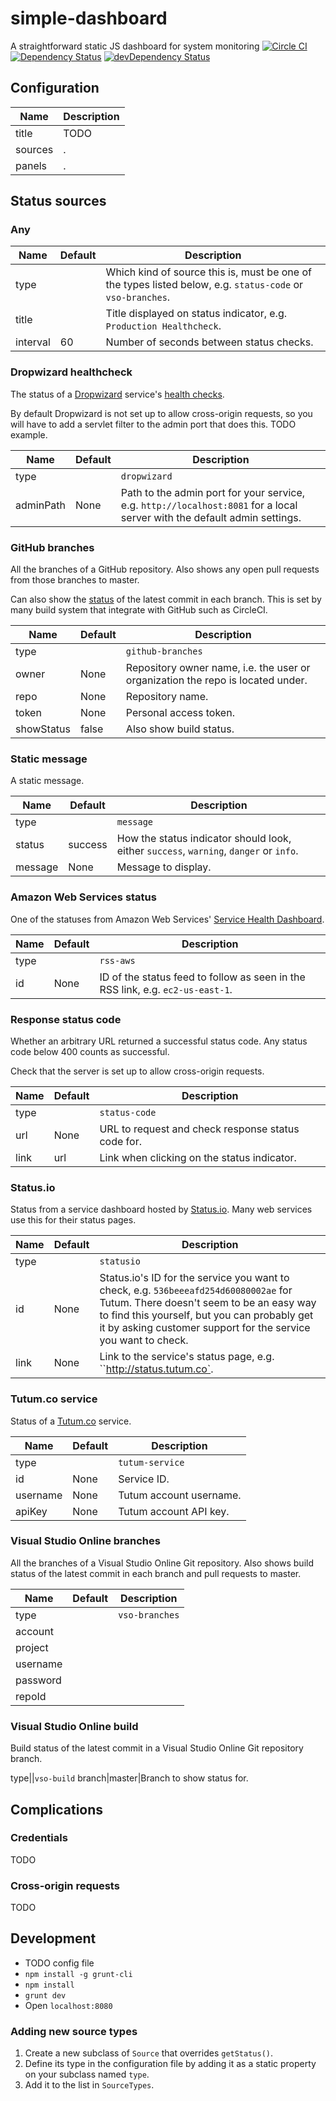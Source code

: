# simple-dashboard
A straightforward static JS dashboard for system monitoring
[![Circle CI](https://circleci.com/gh/Lugribossk/simple-dashboard.svg?style=shield)](https://circleci.com/gh/Lugribossk/simple-dashboard)
[![Dependency Status](https://david-dm.org/Lugribossk/simple-dashboard.svg)](https://david-dm.org/Lugribossk/simple-dashboard)
[![devDependency Status](https://david-dm.org/Lugribossk/simple-dashboard/dev-status.svg)](https://david-dm.org/Lugribossk/simple-dashboard#info=devDependencies)

## Configuration

Name|Description
---|---
title|TODO
sources|.
panels|.



## Status sources

### Any
Name|Default|Description
---|---|---
type||Which kind of source this is, must be one of the types listed below, e.g. `status-code` or `vso-branches`.
title||Title displayed on status indicator, e.g. `Production Healthcheck`.
interval|60|Number of seconds between status checks.

### Dropwizard healthcheck
The status of a [Dropwizard](http://www.dropwizard.io) service's [health checks](http://www.dropwizard.io/manual/core.html#health-checks).

By default Dropwizard is not set up to allow cross-origin requests, so you will have to add a servlet filter to the admin port that does this.
TODO example.

Name|Default|Description
---|---|---
type||`dropwizard`
adminPath|None|Path to the admin port for your service, e.g. `http://localhost:8081` for a local server with the default admin settings.

### GitHub branches
All the branches of a GitHub repository. Also shows any open pull requests from those branches to master.

Can also show the [status](https://developer.github.com/v3/repos/statuses/) of the latest commit in each branch.
This is set by many build system that integrate with GitHub such as CircleCI.

Name|Default|Description
---|---|---
type||`github-branches`
owner|None|Repository owner name, i.e. the user or organization the repo is located under.
repo|None|Repository name.
token|None|Personal access token.
showStatus|false|Also show build status.

### Static message
A static message.

Name|Default|Description
---|---|---
type||`message`
status|success|How the status indicator should look, either `success`, `warning`, `danger` or `info`.
message|None|Message to display.

### Amazon Web Services status
One of the statuses from Amazon Web Services' [Service Health Dashboard](http://status.aws.amazon.com/).

Name|Default|Description
---|---|---
type||`rss-aws`
id|None|ID of the status feed to follow as seen in the RSS link, e.g. `ec2-us-east-1`.

### Response status code
Whether an arbitrary URL returned a successful status code. Any status code below 400 counts as successful.

Check that the server is set up to allow cross-origin requests.

Name|Default|Description
---|---|---
type||`status-code`
url|None|URL to request and check response status code for.
link|url|Link when clicking on the status indicator.

### Status.io
Status from a service dashboard hosted by [Status.io](http://status.io). Many web services use this for their status pages.

Name|Default|Description
---|---|---
type||`statusio`
id|None|Status.io's ID for the service you want to check, e.g. `536beeeafd254d60080002ae` for Tutum. There doesn't seem to be an easy way to find this yourself, but you can probably get it by asking customer support for the service you want to check. 
link|None|Link to the service's status page, e.g. ``http://status.tutum.co`.

### Tutum.co service
Status of a [Tutum.co](http://tutum.co) service.

Name|Default|Description
---|---|---
type||`tutum-service`
id|None|Service ID.
username|None|Tutum account username.
apiKey|None|Tutum account API key.

### Visual Studio Online branches
All the branches of a Visual Studio Online Git repository. Also shows build status of the latest commit in each branch and pull requests to master.

Name|Default|Description
---|---|---
type||`vso-branches`
account|
project|
username|
password|
repoId|

### Visual Studio Online build
Build status of the latest commit in a Visual Studio Online Git repository branch.

type||`vso-build`
branch|master|Branch to show status for.



## Complications

### Credentials

TODO

### Cross-origin requests

TODO



## Development

- TODO config file
- `npm install -g grunt-cli`
- `npm install`
- `grunt dev`
- Open `localhost:8080`

### Adding new source types

1. Create a new subclass of `Source` that overrides `getStatus()`.
2. Define its type in the configuration file by adding it as a static property on your subclass named `type`. 
3. Add it to the list in `SourceTypes`.
